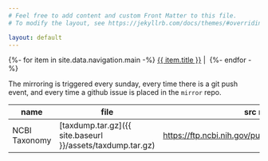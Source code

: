 ```yaml
---
# Feel free to add content and custom Front Matter to this file.
# To modify the layout, see https://jekyllrb.com/docs/themes/#overriding-theme-defaults

layout: default
---
```


{%- for item in site.data.navigation.main -%}
  <a href="{{ item.url }}">{{ item.title }}</a>&nbsp;|&nbsp;
{%- endfor -%} <br />

The mirroring is triggered every sunday, every time there is a git push event, and every time a github issue is placed in the `mirror` repo.

| name | file | src mirror | last updated |
| ---- | ---- | ---------- | ------------ |
| NCBI Taxonomy | [taxdump.tar.gz]({{ site.baseurl }}/assets/taxdump.tar.gz) | <https://ftp.ncbi.nih.gov/pub/taxonomy/taxdump.tar.gz> | {{ site.data.taxdump_download.last_download }} |
